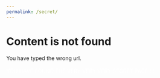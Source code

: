 ```yaml
---
permalink: /secret/
---
```

<h1>Content is not found</h1>
You have typed the wrong url.<br><br>

<span style="color: white;">
YOU HAVE FOUND THE VERY VERY VERY SECRET PAGE!!!!!
</span>